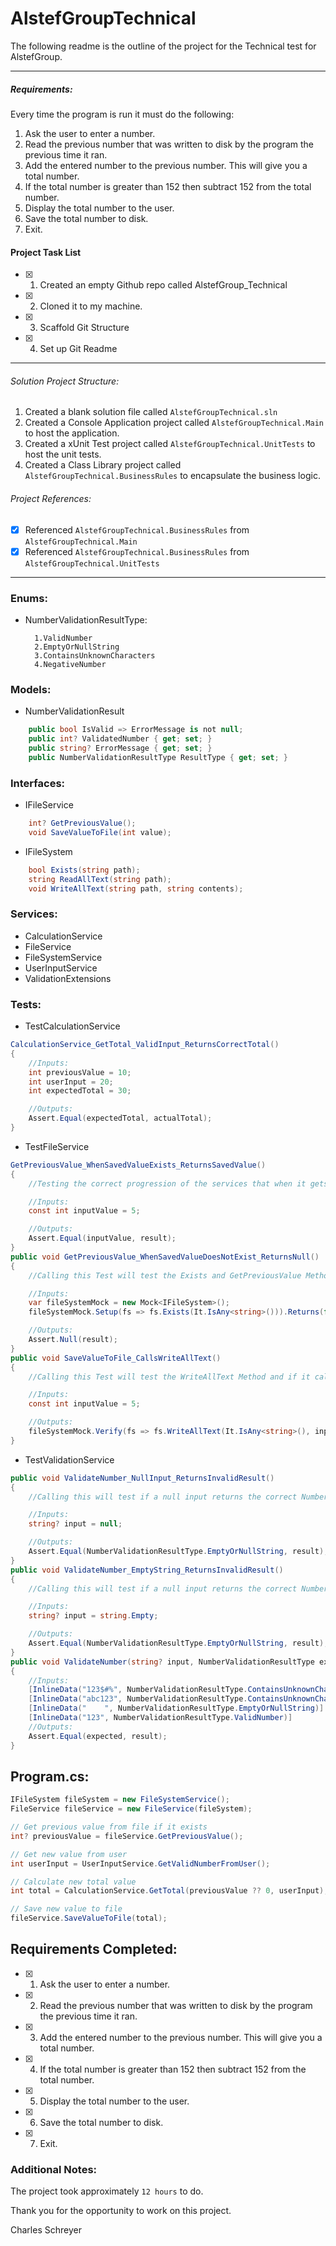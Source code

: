 # AlstefGroupTechnical

The following readme is the outline of the project for the Technical test for AlstefGroup.


------------

##### Requirements:

Every time the program is run it must do the following:

1.  Ask the user to enter a number.
2.  Read the previous number that was written to disk by the program the previous time it ran.
3.  Add the entered number to the previous number. This will give you a total number.
4.  If the total number is greater than 152 then subtract 152 from the total number.
5.  Display the total number to the user.
6.  Save the total number to disk.
7.  Exit.
#### Project Task List
- [x] 1. Created an empty Github repo called AlstefGroup_Technical
- [x] 2. Cloned it to my machine.
- [x] 3. Scaffold Git Structure
- [x] 4. Set up Git Readme

------------


###### Solution Project Structure:  
1. Created a blank solution file called `AlstefGroupTechnical.sln`
2. Created a Console Application project called `AlstefGroupTechnical.Main` to host the application.
3. Created a xUnit Test project called `AlstefGroupTechnical.UnitTests` to host the unit tests.
4. Created a Class Library project called `AlstefGroupTechnical.BusinessRules` to encapsulate the business logic.

###### Project References:
  - [x] Referenced `AlstefGroupTechnical.BusinessRules` from `AlstefGroupTechnical.Main`
  - [x] Referenced `AlstefGroupTechnical.BusinessRules` from `AlstefGroupTechnical.UnitTests`

------------
### Enums:
- NumberValidationResultType:

        1.ValidNumber
        2.EmptyOrNullString
        3.ContainsUnknownCharacters
        4.NegativeNumber
### Models:
- NumberValidationResult
```C#
    public bool IsValid => ErrorMessage is not null;
    public int? ValidatedNumber { get; set; }
    public string? ErrorMessage { get; set; }
    public NumberValidationResultType ResultType { get; set; }
```
### Interfaces:
- IFileService
```c#
    int? GetPreviousValue();
    void SaveValueToFile(int value);
```
- IFileSystem
```c#
    bool Exists(string path);
    string ReadAllText(string path);
    void WriteAllText(string path, string contents);
```

### Services:
- CalculationService
- FileService
- FileSystemService
- UserInputService
- ValidationExtensions

### Tests:
- TestCalculationService
```C#
CalculationService_GetTotal_ValidInput_ReturnsCorrectTotal()
{
    //Inputs:
    int previousValue = 10;
    int userInput = 20;
    int expectedTotal = 30;

    //Outputs:
    Assert.Equal(expectedTotal, actualTotal);
}
```
- TestFileService
```C#
GetPreviousValue_WhenSavedValueExists_ReturnsSavedValue()
{
    //Testing the correct progression of the services that when it gets a value, it returns the correct value.

    //Inputs: 
    const int inputValue = 5;

    //Outputs:
    Assert.Equal(inputValue, result);
}
public void GetPreviousValue_WhenSavedValueDoesNotExist_ReturnsNull()
{
    //Calling this Test will test the Exists and GetPreviousValue Methods and if it returns Null.

    //Inputs: 
    var fileSystemMock = new Mock<IFileSystem>();
    fileSystemMock.Setup(fs => fs.Exists(It.IsAny<string>())).Returns(false);

    //Outputs:
    Assert.Null(result);
}
public void SaveValueToFile_CallsWriteAllText()
{
    //Calling this Test will test the WriteAllText Method and if it calls correctly from IFileSystem.

    //Inputs: 
    const int inputValue = 5;

    //Outputs:
    fileSystemMock.Verify(fs => fs.WriteAllText(It.IsAny<string>(), inputValue.ToString()), Times.Once);
}
```
- TestValidationService
```C#
public void ValidateNumber_NullInput_ReturnsInvalidResult()
{
    //Calling this will test if a null input returns the correct NumberValidationResultType

    //Inputs: 
    string? input = null;

    //Outputs:
    Assert.Equal(NumberValidationResultType.EmptyOrNullString, result);
}
public void ValidateNumber_EmptyString_ReturnsInvalidResult()
{
    //Calling this will test if a null input returns the correct NumberValidationResultType

    //Inputs: 
    string? input = string.Empty;

    //Outputs:
    Assert.Equal(NumberValidationResultType.EmptyOrNullString, result);
}
public void ValidateNumber(string? input, NumberValidationResultType expected)
{
    //Inputs:
    [InlineData("123$#%", NumberValidationResultType.ContainsUnknownCharacters)]
    [InlineData("abc123", NumberValidationResultType.ContainsUnknownCharacters)]
    [InlineData("    ", NumberValidationResultType.EmptyOrNullString)]
    [InlineData("123", NumberValidationResultType.ValidNumber)]
    //Outputs:
    Assert.Equal(expected, result);
}
```

## Program.cs:
```C#
IFileSystem fileSystem = new FileSystemService();
FileService fileService = new FileService(fileSystem);

// Get previous value from file if it exists
int? previousValue = fileService.GetPreviousValue();

// Get new value from user
int userInput = UserInputService.GetValidNumberFromUser();

// Calculate new total value
int total = CalculationService.GetTotal(previousValue ?? 0, userInput);

// Save new value to file
fileService.SaveValueToFile(total);
```

## Requirements Completed:
- [x] 1.  Ask the user to enter a number. 
- [x] 2.  Read the previous number that was written to disk by the program the previous time it ran. 
- [x] 3.  Add the entered number to the previous number. This will give you a total number. 
- [x] 4.  If the total number is greater than 152 then subtract 152 from the total number. 
- [x] 5.  Display the total number to the user. 
- [x] 6.  Save the total number to disk.
- [x] 7.  Exit. 

### Additional Notes:
The project took approximately `12 hours` to do.

Thank you for the opportunity to work on this project.

Charles Schreyer